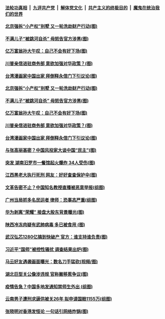 

####  [法轮功真相](../../../../basic/blob/master/README.md?t=11191631) &nbsp;|&nbsp; [九评共产党](../../../../9ping.md/blob/master/README.md?t=11191631) &nbsp;|&nbsp; [解体党文化](../../../../jtdwh.md/blob/master/README.md?t=11191631)  &nbsp;|&nbsp; [共产主义的终极目的](../../../../gczydzjmd.md/blob/master/README.md?t=11191631) &nbsp;|&nbsp; [魔鬼在统治我们的世界](../../../../mgztzwmdsj.md/blob/master/README.md?t=11191631) 

#### [北京强拆“小产权”别墅 又一轮洗劫财产行动(图)](../pages/p1/953064.md?t=11191631) 

#### [不满儿子“被跳河自杀” 母怒告官方涉黑(图)](../pages/p1/953067.md?t=11191631) 

#### [亿万富翁孙大午叹：自己不会有好下场(图)](../pages/p1/953030.md?t=11191631) 

#### [川普亲信进驻商务部 意欲加强对华政策？(图)](../pages/p1/953043.md?t=11191631) 


#### [台湾漫画家中国出家 拜倒释永信门下引议论(图)](../pages/p1/953012.md?t=11191631) 

#### [北京强拆“小产权”别墅 又一轮洗劫财产行动(图)](../pages/p1/953064.md?t=11191631) 

#### [不满儿子“被跳河自杀” 母怒告官方涉黑(图)](../pages/p1/953067.md?t=11191631) 

#### [亿万富翁孙大午叹：自己不会有好下场(图)](../pages/p1/953030.md?t=11191631) 

#### [川普亲信进驻商务部 意欲加强对华政策？(图)](../pages/p1/953043.md?t=11191631) 


#### [台湾漫画家中国出家 拜倒释永信门下引议论(图)](../pages/p1/953012.md?t=11191631) 

#### [与张高丽甚密？中国风投家大谈中国“民主”(图)](../pages/p1/953006.md?t=11191631) 

#### [突发 湖南汩罗市一餐馆起火爆炸 34人受伤(图)](../pages/p1/952979.md?t=11191631) 

#### [江西黑老大执行死刑 网友：好好查查保护伞(图)](../pages/p1/952982.md?t=11191631) 

#### [文革告密不止？中国知名教授直播被恶意举报(组图)](../pages/p1/952956.md?t=11191631) 

#### [广州当局抓多名民运者 律师：恐事态严重(组图)](../pages/p1/952953.md?t=11191631) 

#### [华为剥离“荣耀” 接盘大股东背景曝光(图)](../pages/p1/952948.md?t=11191631) 

#### [陕西冷冻肉疑有武肺病毒 多已被食用 (图)](../pages/p1/952941.md?t=11191631) 

#### [武汉弘芯1280亿搞到快破产 官方：谁支持谁负责(图)](../pages/p1/952925.md?t=11191631) 

#### [习近平“国师”被控性骚扰 调查结果出炉(图)](../pages/p1/952870.md?t=11191631) 

#### [马云好友遇袭画面曝光：数名刀手猛砍(视频/图)](../pages/p1/952898.md?t=11191631) 

#### [湖北巨型关公像涉违规 官称搬移惹争议(图)](../pages/p1/952868.md?t=11191631) 

#### [疫情告急？中国多地发通知禁师生外出 (组图)](../pages/p1/952878.md?t=11191631) 

#### [云南男子遭刑求逼供被关26年 拟申请国赔1155万(组图)](../pages/p1/952843.md?t=11191631) 

#### [张晓明对香港发怪论 一句话引网络炸锅(图)](../pages/p1/952847.md?t=11191631) 

